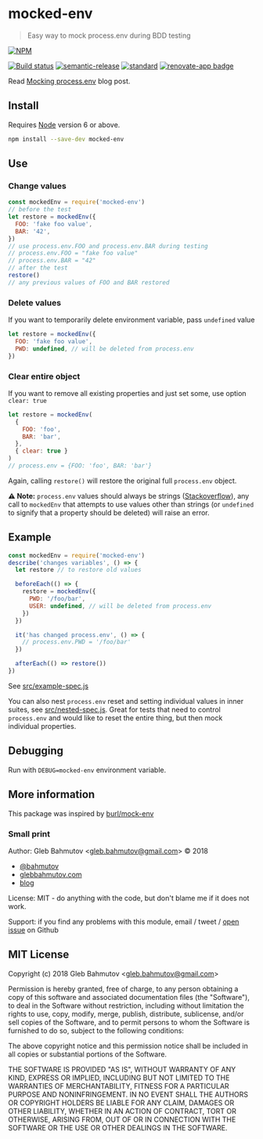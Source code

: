 # mocked-env

> Easy way to mock process.env during BDD testing

[![NPM][npm-icon]][npm-url]

[![Build status][ci-image]][ci-url]
[![semantic-release][semantic-image]][semantic-url]
[![standard][standard-image]][standard-url]
[![renovate-app badge][renovate-badge]][renovate-app]

Read [Mocking process.env](https://glebbahmutov.com/blog/mocking-process-env/) blog post.

## Install

Requires [Node](https://nodejs.org/en/) version 6 or above.

```sh
npm install --save-dev mocked-env
```

## Use

### Change values

```js
const mockedEnv = require('mocked-env')
// before the test
let restore = mockedEnv({
  FOO: 'fake foo value',
  BAR: '42',
})
// use process.env.FOO and process.env.BAR during testing
// process.env.FOO = "fake foo value"
// process.env.BAR = "42"
// after the test
restore()
// any previous values of FOO and BAR restored
```

### Delete values

If you want to temporarily delete environment variable, pass `undefined` value

```js
let restore = mockedEnv({
  FOO: 'fake foo value',
  PWD: undefined, // will be deleted from process.env
})
```

### Clear entire object

If you want to remove all existing properties and just set some, use option `clear: true`

```js
let restore = mockedEnv(
  {
    FOO: 'foo',
    BAR: 'bar',
  },
  { clear: true }
)
// process.env = {FOO: 'foo', BAR: 'bar'}
```

Again, calling `restore()` will restore the original full `process.env` object.

**⚠️ Note:** `process.env` values should always be strings ([Stackoverflow][1]), any call to `mockedEnv` that attempts to use values other than strings (or `undefined` to signify that a property should be deleted) will raise an error.

## Example

```js
const mockedEnv = require('mocked-env')
describe('changes variables', () => {
  let restore // to restore old values

  beforeEach(() => {
    restore = mockedEnv({
      PWD: '/foo/bar',
      USER: undefined, // will be deleted from process.env
    })
  })

  it('has changed process.env', () => {
    // process.env.PWD = '/foo/bar'
  })

  afterEach(() => restore())
})
```

See [src/example-spec.js](src/example-spec.js)

You can also nest `process.env` reset and setting individual values in inner suites, see [src/nested-spec.js](src/nested-spec.js). Great for tests that need to control `process.env` and would like to reset the entire thing, but then mock individual properties.

## Debugging

Run with `DEBUG=mocked-env` environment variable.

## More information

This package was inspired by [burl/mock-env](https://github.com/burl/mock-env)

### Small print

Author: Gleb Bahmutov &lt;gleb.bahmutov@gmail.com&gt; &copy; 2018

- [@bahmutov](https://twitter.com/bahmutov)
- [glebbahmutov.com](https://glebbahmutov.com)
- [blog](https://glebbahmutov.com/blog)

License: MIT - do anything with the code, but don't blame me if it does not work.

Support: if you find any problems with this module, email / tweet /
[open issue](https://github.com/bahmutov/mocked-env/issues) on Github

## MIT License

Copyright (c) 2018 Gleb Bahmutov &lt;gleb.bahmutov@gmail.com&gt;

Permission is hereby granted, free of charge, to any person
obtaining a copy of this software and associated documentation
files (the "Software"), to deal in the Software without
restriction, including without limitation the rights to use,
copy, modify, merge, publish, distribute, sublicense, and/or sell
copies of the Software, and to permit persons to whom the
Software is furnished to do so, subject to the following
conditions:

The above copyright notice and this permission notice shall be
included in all copies or substantial portions of the Software.

THE SOFTWARE IS PROVIDED "AS IS", WITHOUT WARRANTY OF ANY KIND,
EXPRESS OR IMPLIED, INCLUDING BUT NOT LIMITED TO THE WARRANTIES
OF MERCHANTABILITY, FITNESS FOR A PARTICULAR PURPOSE AND
NONINFRINGEMENT. IN NO EVENT SHALL THE AUTHORS OR COPYRIGHT
HOLDERS BE LIABLE FOR ANY CLAIM, DAMAGES OR OTHER LIABILITY,
WHETHER IN AN ACTION OF CONTRACT, TORT OR OTHERWISE, ARISING
FROM, OUT OF OR IN CONNECTION WITH THE SOFTWARE OR THE USE OR
OTHER DEALINGS IN THE SOFTWARE.

[npm-icon]: https://nodei.co/npm/mocked-env.svg?downloads=true
[npm-url]: https://npmjs.org/package/mocked-env
[ci-image]: https://travis-ci.org/bahmutov/mocked-env.svg?branch=master
[ci-url]: https://travis-ci.org/bahmutov/mocked-env
[semantic-image]: https://img.shields.io/badge/%20%20%F0%9F%93%A6%F0%9F%9A%80-semantic--release-e10079.svg
[semantic-url]: https://github.com/semantic-release/semantic-release
[standard-image]: https://img.shields.io/badge/code%20style-standard-brightgreen.svg
[standard-url]: http://standardjs.com/
[renovate-badge]: https://img.shields.io/badge/renovate-app-blue.svg
[renovate-app]: https://renovateapp.com/
[1]: https://stackoverflow.com/questions/10265208/node-js-process-env-assigning-process-env-property-to-undefined-results-in-stri/10265271#10265271
